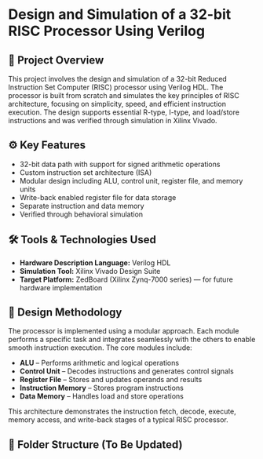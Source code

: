 
# Design and Simulation of a 32-bit RISC Processor Using Verilog

## 📌 Project Overview
This project involves the design and simulation of a 32-bit Reduced Instruction Set Computer (RISC) processor using Verilog HDL. The processor is built from scratch and simulates the key principles of RISC architecture, focusing on simplicity, speed, and efficient instruction execution. The design supports essential R-type, I-type, and load/store instructions and was verified through simulation in Xilinx Vivado.

## ⚙️ Key Features
- 32-bit data path with support for signed arithmetic operations
- Custom instruction set architecture (ISA)
- Modular design including ALU, control unit, register file, and memory units
- Write-back enabled register file for data storage
- Separate instruction and data memory
- Verified through behavioral simulation

## 🛠️ Tools & Technologies Used
- **Hardware Description Language:** Verilog HDL
- **Simulation Tool:** Xilinx Vivado Design Suite
- **Target Platform:** ZedBoard (Xilinx Zynq-7000 series) — for future hardware implementation

## 📄 Design Methodology
The processor is implemented using a modular approach. Each module performs a specific task and integrates seamlessly with the others to enable smooth instruction execution. The core modules include:

- **ALU** – Performs arithmetic and logical operations
- **Control Unit** – Decodes instructions and generates control signals
- **Register File** – Stores and updates operands and results
- **Instruction Memory** – Stores program instructions
- **Data Memory** – Handles load and store operations

This architecture demonstrates the instruction fetch, decode, execute, memory access, and write-back stages of a typical RISC processor.

## 📁 Folder Structure (To Be Updated)
